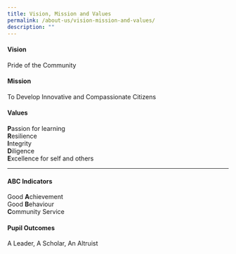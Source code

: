 ```yaml
---
title: Vision, Mission and Values
permalink: /about-us/vision-mission-and-values/
description: ""
---
```

<h4><strong>Vision</strong></h4>
<p>Pride of the Community</p>
<h4><strong>Mission</strong></h4>
<p>To Develop Innovative and Compassionate Citizens</p>
<h4><strong>Values</strong></h4>
<p><strong>P</strong>assion for learning<br /><strong>R</strong>esilience<br /><strong>I</strong>ntegrity<br /><strong>D</strong>iligence<br /><strong>E</strong>xcellence for self and others</p>
<hr>
<h4><strong>ABC Indicators</strong></h4>
<p>Good&nbsp;<strong>A</strong>chievement<br />Good&nbsp;<strong>B</strong>ehaviour<br /><strong>C</strong>ommunity Service</p>
<h4><strong>Pupil Outcomes</strong></h4>
<p>A Leader, A Scholar, An Altruist</p>